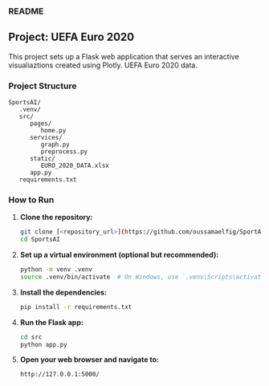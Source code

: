 ### README

## Project: UEFA Euro 2020

This project sets up a Flask web application that serves an interactive visualiaztions created using Plotly. UEFA Euro 2020 data.

### Project Structure

```
SportsAI/
   .venv/
   src/
      pages/
         home.py
      services/
         graph.py
         preprocess.py
      static/
         EURO_2020_DATA.xlsx
      app.py
   requirements.txt
```

### How to Run

1. **Clone the repository:**
   ```bash
   git clone [<repository_url>](https://github.com/oussamaelfig/SportAI)
   cd SportsAI
   ```

2. **Set up a virtual environment (optional but recommended):**
   ```bash
   python -m venv .venv
   source .venv/bin/activate  # On Windows, use `.venv\Scripts\activate`
   ```

3. **Install the dependencies:**
   ```bash
   pip install -r requirements.txt
   ```

4. **Run the Flask app:**
   ```bash
   cd src
   python app.py
   ```

5. **Open your web browser and navigate to:**
   ```
   http://127.0.0.1:5000/
   ```
